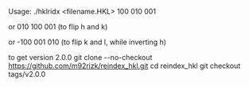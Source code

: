 Usage: ./hklridx <filename.HKL> 100 010 001 

 or 010 100 001 (to flip h and k)
 
 or -100 001 010 (to flip k and l, while inverting h)


to get version 2.0.0
git clone --no-checkout https://github.com/m92rizk/reindex_hkl.git
cd reindex_hkl
git checkout tags/v2.0.0
